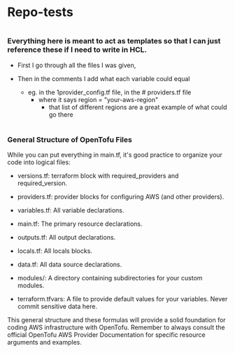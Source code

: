 # Repo-tests
#
### Everything here is meant to act as templates so that I can just reference these if I need to write in HCL. 


- First I go through all the files I was given, 

- Then in the comments I add what each variable could equal
    - eg. in the 1provider_config.tf file, in the # providers.tf file
        - where it says region = "your-aws-region" 
            - that list of different regions are a great example of what could go there


#
### General Structure of OpenTofu Files
While you can put everything in main.tf, it's good practice to organize your code into logical files:

- versions.tf: terraform block with required_providers and required_version.

- providers.tf: provider blocks for configuring AWS (and other providers).

- variables.tf: All variable declarations.

- main.tf: The primary resource declarations.

- outputs.tf: All output declarations.

- locals.tf: All locals blocks.

- data.tf: All data source declarations.

- modules/: A directory containing subdirectories for your custom modules.

- terraform.tfvars: A file to provide default values for your variables. Never commit sensitive data here.

This general structure and these formulas will provide a solid foundation for coding AWS infrastructure with OpenTofu. Remember to always consult the official OpenTofu AWS Provider Documentation for specific resource arguments and examples.